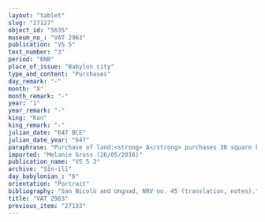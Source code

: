 ```yaml
---
layout: "tablet"
slug: "27127"
object_id: "5635"
museum_no_: "VAT 2963"
publication: "VS 5"
text_number: "3"
period: "ENB"
place_of_issue: "Babylon city"
type_and_content: "Purchases"
day_remark: "-"
month: "X"
month_remark: "-"
year: "1"
year_remark: "-"
king: "Kan"
king_remark: "-"
julian_date: "647 BCE"
julian_date_year: "647"
paraphrase: "Purchase of land:<strong> A</strong> purchases 30 square kor (405,000 m<sup>2</sup>) of arable land (<em>zēru</em>) in the newly cleared countryside (<em>eqlu ṣēru tapt&ucirc;</em>), forming part of <em>han&scaron;&ucirc;</em>-land, for 3 2/3 minas and 5 shekels of white silver (<em>kaspu peṣ&ucirc;</em>) in pieces (<em>&scaron;ibirtu</em>) from <strong>B</strong>. The sold land is located in the meadowland (<em>ugāru</em>) of the reed marshes (<em>appāru</em>) of the Bēl sluice (<em>bābi &scaron;a Bēl</em>) in the province (<em>pīhatu</em>) of Babylon. Its upper side (in the north) borders on (the property of) <strong>C<sub>1</sub></strong><sub>, </sub>from the same family as <strong>A</strong>, and its lower side (in the south) borders on (the property of) the seller <strong>B</strong>. Its upper front (in the west) borders on the bank (<em>ki&scaron;ādu</em>) of the Gubbat Canal (<em>Nāru-&scaron;a-Gubbat</em>) and its lower front (in the east) on (the property of) <strong>C<sub>2</sub></strong>. 8 witnesses (including several members of the Ēppe&scaron;-ili family and the Arad-Nergal family) and the scribe. Instead of a seal impression (<em>kunukku</em>), fingernail impression (<em>ṣupru</em>) of <strong>B</strong>. In case the sold land is smaller than 30 square kor, <strong>A</strong> will take the missing share from the land of <strong>B</strong>. In case the sold land is bigger than 30 square kor, <strong>B</strong> will take the surplus back. Another individual is said to have been present.<br /> <br /> <strong>A</strong> = Bēl-ahhē-iddin/Bēl-lēˀi//Ēppe&scaron;-ili; <strong>B</strong> = Ēri&scaron;u/Nādin//Arad-Nergal; <strong>C<sub>1</sub></strong> = Nab&ucirc;-&scaron;umu-iddin//Ēppe&scaron;-ili; <strong>C<sub>2</sub></strong> = [&hellip;]//Mādidu; Scribe = Bēl-usātu//Itinnu<br /> &nbsp;"
imported: "Melanie Gross (26/05/2016)"
publication_name: "VS 5 3"
archive: "Sîn-ilī"
day_babylonian_: "6"
orientation: "Portrait"
bibliography: "San Nicolò and Ungnad, NRV no. 45 (translation, notes)."
title: "VAT 2963"
previous_item: "27133"
---
```

